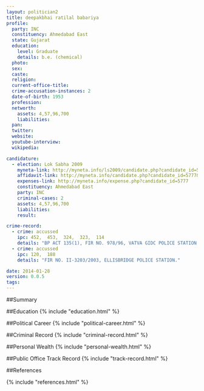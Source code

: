 ```yaml
---
layout: politician2
title: deepakbhai ratilal babariya
profile: 
  party: INC
  constituency: Ahmedabad East
  state: Gujarat
  education: 
    level: Graduate
    details: b.e. (chemical)
  photo: 
  sex: 
  caste: 
  religion: 
  current-office-title: 
  crime-accusation-instances: 2
  date-of-birth: 1953
  profession: 
  networth: 
    assets: 4,57,96,700
    liabilities: 
  pan: 
  twitter: 
  website: 
  youtube-interview: 
  wikipedia: 

candidature: 
  - election: Lok Sabha 2009
    myneta-link: http://myneta.info/ls2009/candidate.php?candidate_id=5777
    affidavit-link: http://myneta.info/candidate.php?candidate_id=5777&scan=original
    expenses-link: http://myneta.info/expense.php?candidate_id=5777
    constituency: Ahmedabad East 
    party: INC
    criminal-cases: 2
    assets: 4,57,96,700
    liabilities: 
    result:  

crime-record: 
  - crime: accussed
    ipc: 452,  453,  324,  323,  114
    details: "BP ACT 135(1), FIR NO. 978/96, VATVA GIDC POLICE STATION. CASE IS PENDING AT METRO. COURT NO. 19, AHMEDABAD, CASE IS PENDING" 
  - crime: accussed
    ipc: 120,  188
    details: "FIR NO. II-3203/2003, ELLISBRIDGE POLICE STATION." 

date: 2014-01-28
version: 0.0.5
tags: 
---
```

##Summary


##Education
{% include "education.html" %}


##Political Career
{% include "political-career.html" %}


##Criminal Record
{% include "criminal-record.html" %}


##Personal Wealth
{% include "personal-wealth.html" %}


##Public Office Track Record
{% include "track-record.html" %}


##References


{% include "references.html" %}
